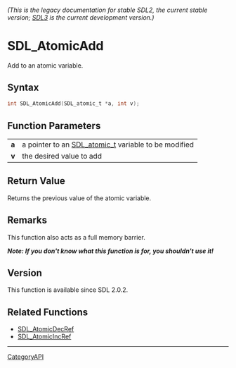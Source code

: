 ###### (This is the legacy documentation for stable SDL2, the current stable version; [SDL3](https://wiki.libsdl.org/SDL3/) is the current development version.)
# SDL_AtomicAdd

Add to an atomic variable.

## Syntax

```c
int SDL_AtomicAdd(SDL_atomic_t *a, int v);

```

## Function Parameters

|           |                                                                      |
| --------- | -------------------------------------------------------------------- |
| **a**     | a pointer to an [SDL_atomic_t](SDL_atomic_t.md) variable to be modified |
| **v**     | the desired value to add                                             |

## Return Value

Returns the previous value of the atomic variable.

## Remarks

This function also acts as a full memory barrier.

***Note: If you don't know what this function is for, you shouldn't use
it!***

## Version

This function is available since SDL 2.0.2.

## Related Functions

* [SDL_AtomicDecRef](SDL_AtomicDecRef.md)
* [SDL_AtomicIncRef](SDL_AtomicIncRef.md)

----
[CategoryAPI](CategoryAPI.md)
